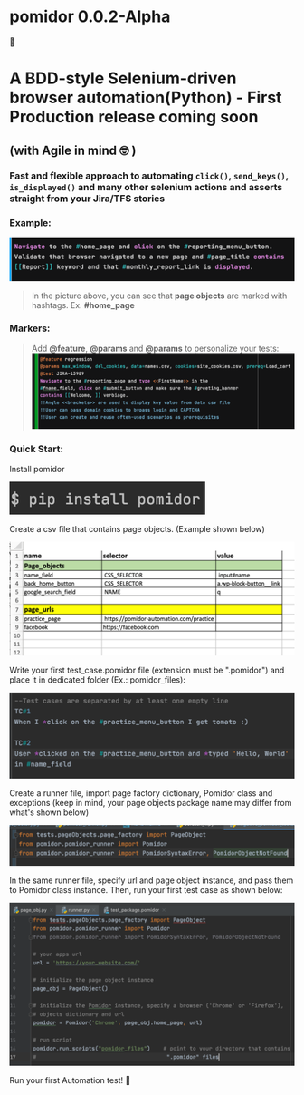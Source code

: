 # pomidor 0.0.2-Alpha

:tomato:
# **A BDD-style Selenium-driven browser automation(Python) - First Production release coming soon** 
## (with Agile in mind :nerd_face: )
### Fast and flexible approach to automating `click()`, `send_keys()`, `is_displayed()` and many other selenium actions and asserts straight from your Jira/TFS stories 

### Example:
![Pomidor syntax](images/pomidor_2.png)

>In the picture above, you can see that __page objects__ are marked with hashtags. Ex. **#home_page**

### Markers:

>Add __@feature__, __@params__  and __@params__ to personalize your tests:
![Pomidor syntax](images/all_markers.png)

### Quick Start:
Install pomidor

![Page factory](images/pip_install_pomidor2.png)

Create a csv file that contains page objects. (Example shown below)

![Page factory1](images/page_obj_dict.png)


Write your first test_case.pomidor file (extension must be ".pomidor") and place it in dedicated folder (Ex.: pomidor_files):


![Pomidor syntax](images/pomidor_file.png)


Create a runner file, import page factory dictionary, Pomidor class and exceptions (keep in mind, your page objects package name may differ from what's shown below)

![Runner file](images/import_pomidor_methods.png)

In the same runner file, specify url and page object instance, and pass them to Pomidor class instance. Then, run your first test case as shown below:

![Runner file1](images/init_pomidor_class.png)


Run your first Automation test! :rocket:

